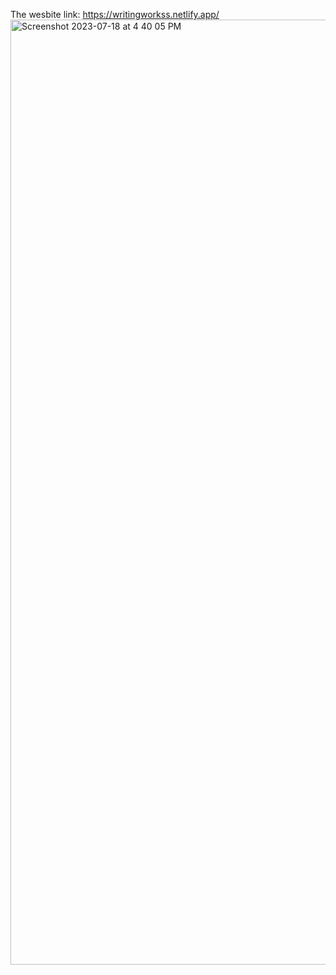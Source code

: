 The wesbite link: https://writingworkss.netlify.app/
<img width="1512" alt="Screenshot 2023-07-18 at 4 40 05 PM" src="https://github.com/Sparsh101AI/Website-Projects/assets/48163939/2de392eb-771d-4329-badb-3a3c91f4734d">
